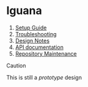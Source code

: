 # Iguana

1. [Setup Guide](doc/setup.md)
1. [Troubleshooting](doc/troubleshooting.md)
1. [Design Notes](doc/design.md)
1. [API documentation](https://jeffersonlab.github.io/iguana/)
1. [Repository Maintenance](doc/maintenance.md)

> [!CAUTION]
> This is still a _prototype_ design
